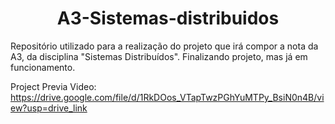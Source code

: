 <h1 align="center">  A3-Sistemas-distribuidos </h1>
Repositório utilizado para a realização do projeto que irá compor a nota da A3, da disciplina "Sistemas Distribuídos". Finalizando projeto, mas já em funcionamento.

Project Previa Video: https://drive.google.com/file/d/1RkDOos_VTapTwzPGhYuMTPy_BsiN0n4B/view?usp=drive_link
